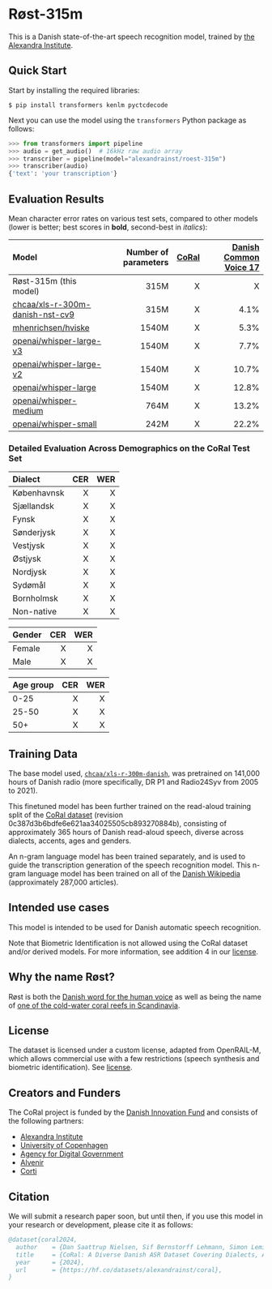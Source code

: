 # Røst-315m

This is a Danish state-of-the-art speech recognition model, trained by [the Alexandra
Institute](https://alexandra.dk/).


## Quick Start
Start by installing the required libraries:

```shell
$ pip install transformers kenlm pyctcdecode
```

Next you can use the model using the `transformers` Python package as follows:

```python
>>> from transformers import pipeline
>>> audio = get_audio()  # 16kHz raw audio array
>>> transcriber = pipeline(model="alexandrainst/roest-315m")
>>> transcriber(audio)
{'text': 'your transcription'}
```


## Evaluation Results

Mean character error rates on various test sets, compared to other models (lower is
better; best scores in **bold**, second-best in *italics*):

| Model | Number of parameters | [CoRal](https://huggingface.co/datasets/alexandrainst/coral/viewer/read_aloud/test) | [Danish Common Voice 17](https://huggingface.co/datasets/mozilla-foundation/common_voice_17_0/viewer/da/test) |
|:---|---:|---:|---:|
| Røst-315m (this model) | 315M | X | X |
| [chcaa/xls-r-300m-danish-nst-cv9](https://hf.co/chcaa/xls-r-300m-danish-nst-cv9) | 315M | X | 4.1% |
| [mhenrichsen/hviske](https://hf.co/mhenrichsen/hviske) | 1540M | X | 5.3% |
| [openai/whisper-large-v3](https://hf.co/openai/whisper-large-v3) | 1540M | X | 7.7% |
| [openai/whisper-large-v2](https://hf.co/openai/whisper-large-v2) | 1540M | X | 10.7% |
| [openai/whisper-large](https://hf.co/openai/whisper-large) | 1540M | X | 12.8% |
| [openai/whisper-medium](https://hf.co/openai/whisper-medium) | 764M | X | 13.2% |
| [openai/whisper-small](https://hf.co/openai/whisper-small) | 242M | X | 22.2% |


### Detailed Evaluation Across Demographics on the CoRal Test Set

| Dialect | CER | WER |
|:---|---:|---:|
| Københavnsk | X | X |
| Sjællandsk | X | X |
| Fynsk | X | X |
| Sønderjysk | X | X |
| Vestjysk | X | X |
| Østjysk | X | X |
| Nordjysk | X | X |
| Sydømål | X | X |
| Bornholmsk | X | X |
| Non-native | X | X |

| Gender | CER | WER |
|:---|---:|---:|
| Female | X | X |
| Male | X | X |

| Age group | CER | WER |
|:---|---:|---:|
| 0-25 | X | X |
| 25-50 | X | X |
| 50+ | X | X |


## Training Data

The base model used,
[`chcaa/xls-r-300m-danish`](https://huggingface.co/chcaa/xls-r-300m-danish), was
pretrained on 141,000 hours of Danish radio (more specifically, DR P1 and Radio24Syv
from 2005 to 2021).

This finetuned model has been further trained on the read-aloud training split of the
[CoRal dataset](https://huggingface.co/datasets/alexandrainst/coral) (revision
0c387d3b6bdfe6e621aa34025505cb893270884b), consisting of approximately 365 hours of
Danish read-aloud speech, diverse across dialects, accents, ages and genders.

An n-gram language model has been trained separately, and is used to guide the
transcription generation of the speech recognition model. This n-gram language model has
been trained on all of the [Danish
Wikipedia](https://huggingface.co/datasets/alexandrainst/scandi-wiki/viewer/da)
(approximately 287,000 articles).


## Intended use cases

This model is intended to be used for Danish automatic speech recognition.

Note that Biometric Identification is not allowed using the CoRal dataset and/or derived
models. For more information, see addition 4 in our
[license](https://huggingface.co/datasets/alexandrainst/roest-315m/blob/main/LICENSE).


## Why the name Røst?

Røst is both the [Danish word for the human
voice](https://ordnet.dk/ddo/ordbog?query=r%C3%B8st) as well as being the name of [one
of the cold-water coral reefs in
Scandinavia](https://da.wikipedia.org/wiki/Koralrev#Koldtvandskoralrev).


## License
The dataset is licensed under a custom license, adapted from OpenRAIL-M, which allows
commercial use with a few restrictions (speech synthesis and biometric identification).
See
[license](https://huggingface.co/datasets/alexandrainst/roest-315m/blob/main/LICENSE).


## Creators and Funders
The CoRal project is funded by the [Danish Innovation
Fund](https://innovationsfonden.dk/) and consists of the following partners:

- [Alexandra Institute](https://alexandra.dk/)
- [University of Copenhagen](https://www.ku.dk/)
- [Agency for Digital Government](https://digst.dk/)
- [Alvenir](https://www.alvenir.ai/)
- [Corti](https://www.corti.ai/)


## Citation

We will submit a research paper soon, but until then, if you use this model in your
research or development, please cite it as follows:

```bibtex
@dataset{coral2024,
  author    = {Dan Saattrup Nielsen, Sif Bernstorff Lehmann, Simon Leminen Madsen, Anders Jess Pedersen, Anna Katrine van Zee and Torben Blach},
  title     = {CoRal: A Diverse Danish ASR Dataset Covering Dialects, Accents, Genders, and Age Groups},
  year      = {2024},
  url       = {https://hf.co/datasets/alexandrainst/coral},
}
```
